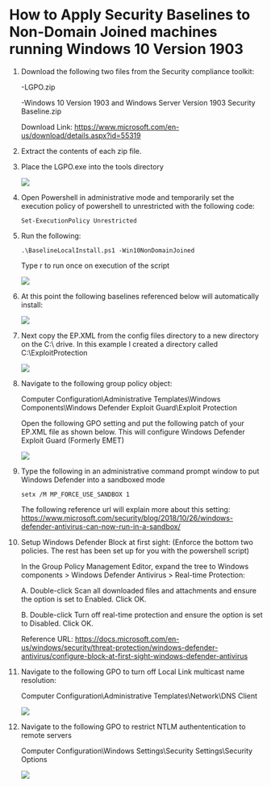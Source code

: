 # How to Apply Security Baselines to Non-Domain Joined machines running Windows 10 Version 1903

1. Download the following two files from the Security compliance toolkit:

   -LGPO.zip
   
   -Windows 10 Version 1903 and Windows Server Version 1903 Security Baseline.zip
   
   Download Link: https://www.microsoft.com/en-us/download/details.aspx?id=55319
   
2. Extract the contents of each zip file. 
 
3. Place the LGPO.exe into the tools directory

   ![](https://github.com/rootsecdev/Microsoft-Blue-Forest/blob/master/Screenshots/StdAloneSec1.PNG)
  
4. Open Powershell in administrative mode and temporarily set the execution policy of powershell to unrestricted with the following code:

   ```
   Set-ExecutionPolicy Unrestricted
   ```
   
5. Run the following:

   ```
   .\BaselineLocalInstall.ps1 -Win10NonDomainJoined
   ```

   Type r to run once on execution of the script
  
   ![](https://github.com/rootsecdev/Microsoft-Blue-Forest/blob/master/Screenshots/StdAloneSec2.PNG)
   
6. At this point the following baselines referenced below will automatically install:
 
   ![](https://github.com/rootsecdev/Microsoft-Blue-Forest/blob/master/Screenshots/StdAloneSec3.PNG)
   
7. Next copy the EP.XML from the config files directory to a new directory on the C:\ drive. In this example I created a directory called C:\ExploitProtection

   ![](https://github.com/rootsecdev/Microsoft-Blue-Forest/blob/master/Screenshots/StdAloneSec4.PNG)
   
8. Navigate to the following group policy object:
  
   Computer Configuration\Administrative Templates\Windows Components\Windows Defender Exploit Guard\Exploit Protection
   
   Open the following GPO setting and put the following patch of your EP.XML file as shown below. This will configure Windows Defender Exploit Guard (Formerly EMET)
   
   ![](https://github.com/rootsecdev/Microsoft-Blue-Forest/blob/master/Screenshots/StdAloneSec5.PNG)
   
 9. Type the following in an administrative command prompt window to put Windows Defender into a sandboxed mode

    ```
    setx /M MP_FORCE_USE_SANDBOX 1
    ```
    The following reference url will explain more about this setting: https://www.microsoft.com/security/blog/2018/10/26/windows-defender-antivirus-can-now-run-in-a-sandbox/
    
 10. Setup Windows Defender Block at first sight: (Enforce the bottom two policies. The rest has been set up for you with the powershell script)
     
     In the Group Policy Management Editor, expand the tree to Windows components > Windows Defender Antivirus > Real-time Protection:
     
     A. Double-click Scan all downloaded files and attachments and ensure the option is set to Enabled. Click OK.
     
     B. Double-click Turn off real-time protection and ensure the option is set to Disabled. Click OK.
     
     Reference URL: https://docs.microsoft.com/en-us/windows/security/threat-protection/windows-defender-antivirus/configure-block-at-first-sight-windows-defender-antivirus
    
 11. Navigate to the following GPO to turn off Local Link multicast name resolution:
 
     Computer Configuration\Administrative Templates\Network\DNS Client
     
     ![](https://github.com/rootsecdev/Microsoft-Blue-Forest/blob/master/Screenshots/StdAloneSec6.PNG)
     
 12. Navigate to the following GPO to restrict NTLM authententication to remote servers
 
     Computer Configuration\Windows Settings\Security Settings\Security Options

     ![](https://github.com/rootsecdev/Microsoft-Blue-Forest/blob/master/Screenshots/StdAloneSec7.PNG)
